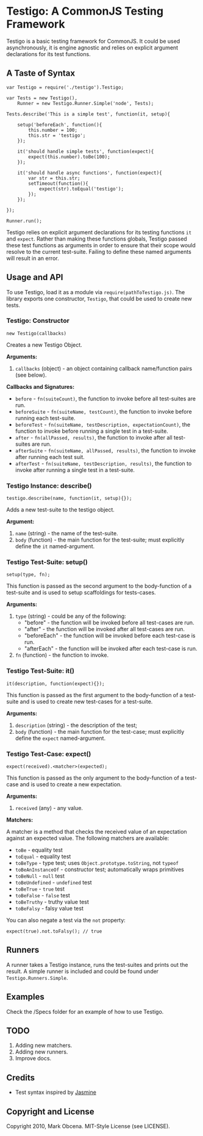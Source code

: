 Testigo: A CommonJS Testing Framework
=====================================

Testigo is a basic testing framework for CommonJS. It could be used asynchronously, it is engine agnostic and relies on explicit argument declarations for its test functions.


A Taste of Syntax
-----------------

	var Testigo = require('./testigo').Testigo;
	
	var Tests = new Testigo(),
		Runner = new Testigo.Runner.Simple('node', Tests);
	
	Tests.describe('This is a simple test', function(it, setup){
		
		setup('beforeEach', function(){
			this.number = 100;
			this.str = 'testigo';
		});
		
		it('should handle simple tests', function(expect){
			expect(this.number).toBe(100);
		});
		
		it('should handle async functions', function(expect){
			var str = this.str;
			setTimeout(function(){
				expect(str).toEqual('testigo');
			});
		});
		
	});
	
	Runner.run();

Testigo relies on explicit argument declarations for its testing functions `it` and `expect`. Rather than making these functions globals, Testigo passed these test functions as arguments in order to ensure that their scope would resolve to the current test-suite. Failing to define these named arguments will result in an error.


Usage and API
-------------

To use Testigo, load it as a module via `require(pathToTestigo.js)`. The library exports one constructor, `Testigo`, that could be used to create new tests.

### Testigo: Constructor

	new Testigo(callbacks)

Creates a new Testigo Object.

**Arguments:**

1. `callbacks` (object) - an object containing callback name/function pairs (see below).

**Callbacks and Signatures:**

- `before` - `fn(suiteCount)`, the function to invoke before all test-suites are run.
- `beforeSuite` - `fn(suiteName, testCount)`, the function to invoke before running each test-suite.
- `beforeTest` - `fn(suiteName, testDescription, expectationCount)`, the function to invoke before running a single test in a test-suite.
- `after` - `fn(allPassed, results)`, the function to invoke after all test-suites are run.
- `afterSuite` - `fn(suiteName, allPassed, results)`, the function to invoke after running each test suit.
- `afterTest` - `fn(suiteName, testDescription, results)`, the function to invoke after running a single test in a test-suite.

### Testigo Instance: describe()

	testigo.describe(name, function(it, setup){});

Adds a new test-suite to the testigo object.

**Argument:**

1. `name` (string) - the name of the test-suite.
2. `body` (function) - the main function for the test-suite; must explicitly define the `it` named-argument.

### Testigo Test-Suite: setup()

	setup(type, fn);

This function is passed as the second argument to the body-function of a test-suite and is used to setup scaffoldings for tests-cases.

**Arguments:**

1. `type` (string) - could be any of the following:
	- "before" - the function will be invoked before all test-cases are run.
	- "after" - the function will be invoked after all test-cases are run.
	- "beforeEach" - the function will be invoked before each test-case is run.
	- "afterEach" - the function will be invoked after each test-case is run.
2. `fn` (function) - the function to invoke.

### Testigo Test-Suite: it()

	it(description, function(expect){});

This function is passed as the first argument to the body-function of a test-suite and is used to create new test-cases for a test-suite.

**Arguments:**

1. `description` (string) - the description of the test;
2. `body` (function) - the main function for the test-case; must explicitly define the `expect` named-argument.

### Testigo Test-Case: expect()

	expect(received).<matcher>(expected);

This function is passed as the only argument to the body-function of a test-case and is used to create a new expectation.

**Arguments:**

1. `received` (any) - any value.

**Matchers:**

A matcher is a method that checks the received value of an expectation against an expected value. The following matchers are available:

- `toBe` - equality test
- `toEqual` - equality test
- `toBeType` - type test; uses `Object.prototype.toString`, not `typeof`
- `toBeAnInstanceOf` - constructor test; automatically wraps primitives
- `toBeNull` - `null` test
- `toBeUndefined` - `undefined` test
- `toBeTrue` - `true` test
- `toBeFalse` - `false` test
- `toBeTruthy` - truthy value test
- `toBeFalsy` - falsy value test

You can also negate a test via the `not` property:

	expect(true).not.toFalsy(); // true


Runners
-------

A runner takes a Testigo instance, runs the test-suites and prints out the result. A simple runner is included and could be found under `Testigo.Runners.Simple`.


Examples
--------

Check the /Specs folder for an example of how to use Testigo.


TODO
----

1. Adding new matchers.
2. Adding new runners.
3. Improve docs.


Credits
-------

- Test syntax inspired by [Jasmine](http://github.com/pivotal/jasmine)


Copyright and License
---------------------

Copyright 2010, Mark Obcena. MIT-Style License (see LICENSE).